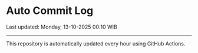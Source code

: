 # Auto Commit Log

Last updated: Monday, 13-10-2025 00:10 WIB

---

This repository is automatically updated every hour using GitHub Actions.
